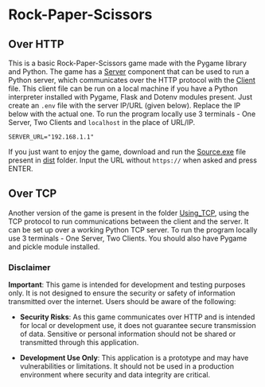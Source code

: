 # Rock-Paper-Scissors

## Over HTTP

This is a basic Rock-Paper-Scissors game made with the Pygame library and Python. The game has a [Server](./server.py) component that can be used to run a Python server, which communicates over the HTTP protocol with the [Client](./client.py) file. This client file can be run on a local machine if you have a Python interpreter installed with Pygame, Flask and Dotenv modules present. Just create an `.env` file with the server IP/URL (given below). Replace the IP below with the actual one. To run the program locally use 3 terminals - One Server, Two Clients and `localhost` in the place of URL/IP.

```
SERVER_URL="192.168.1.1"
```

If you just want to enjoy the game, download and run the [Source.exe](./dist/source.exe) file present in [dist](./dist/) folder. Input the URL without `https://` when asked and press ENTER.

## Over TCP

Another version of the game is present in the folder [Using_TCP](./Using_TCP/), using the TCP protocol to run communications between the client and the server. It can be set up over a working Python TCP server. To run the program locally use 3 terminals - One Server, Two Clients. You should also have Pygame and pickle module installed.

### Disclaimer

**Important**: This game is intended for development and testing purposes only. It is not designed to ensure the security or safety of information transmitted over the internet. Users should be aware of the following:

- **Security Risks**: As this game communicates over HTTP and is intended for local or development use, it does not guarantee secure transmission of data. Sensitive or personal information should not be shared or transmitted through this application.

- **Development Use Only**: This application is a prototype and may have vulnerabilities or limitations. It should not be used in a production environment where security and data integrity are critical.
